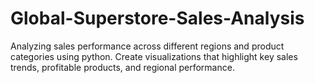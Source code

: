 # Global-Superstore-Sales-Analysis
Analyzing sales performance across different regions and product categories using  python. Create visualizations that highlight key sales trends, profitable products, and  regional performance.
